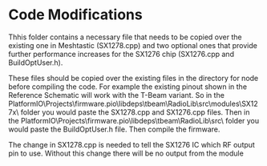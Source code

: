 # Code Modifications

Thhis folder contains a necessary file that needs to be copied over the existing one in Meshtastic (SX1278.cpp) and two optional ones
that provide further performance increases for the SX1276 chip (SX1276.cpp and BuildOptUser.h).

These files should be copied over the existing files in the directory for node before compiling the code.
For example the existing pinout shown in the Reference Schematic will work with the T-Beam variant. 
So in the PlatformIO\Projects\firmware\.pio\libdeps\tbeam\RadioLib\src\modules\SX127x\ folder you would paste the SX1278.cpp and SX1276.cpp files.
Then in the PlatformIO\Projects\firmware\.pio\libdeps\tbeam\RadioLib\src\ folder you would paste the BuildOptUser.h file.
Then compile the firmware.

The change in SX1278.cpp is needed to tell the SX1276 IC which RF output pin to use. Without this change there will be no output from the module